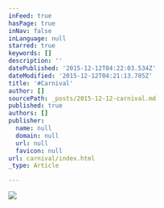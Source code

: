 ```yaml
---
inFeed: true
hasPage: true
inNav: false
inLanguage: null
starred: true
keywords: []
description: ''
datePublished: '2015-12-12T04:22:03.534Z'
dateModified: '2015-12-12T04:21:13.785Z'
title: '#Carnival'
author: []
sourcePath: _posts/2015-12-12-carnival.md
published: true
authors: []
publisher:
  name: null
  domain: null
  url: null
  favicon: null
url: carnival/index.html
_type: Article

---
```

![](https://the-grid-user-content.s3-us-west-2.amazonaws.com/ee6a49e3-aa33-4cea-89bc-c1cd1cae8624.JPG)